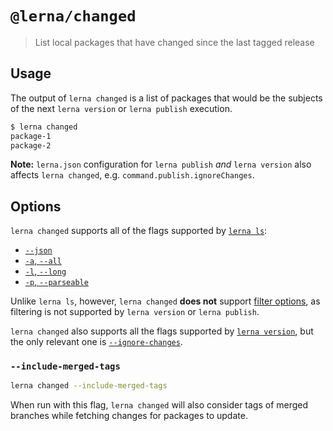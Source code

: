 # `@lerna/changed`

> List local packages that have changed since the last tagged release

## Usage

The output of `lerna changed` is a list of packages that would be the subjects of the next `lerna version` or `lerna publish` execution.

```sh
$ lerna changed
package-1
package-2
```

**Note:** `lerna.json` configuration for `lerna publish` _and_ `lerna version` also affects
`lerna changed`, e.g. `command.publish.ignoreChanges`.

## Options

`lerna changed` supports all of the flags supported by [`lerna ls`](https://github.com/lerna/lerna/tree/master/commands/list#options):

* [`--json`](https://github.com/lerna/lerna/tree/master/commands/list#--json)
* [`-a`, `--all`](https://github.com/lerna/lerna/tree/master/commands/list#--all)
* [`-l`, `--long`](https://github.com/lerna/lerna/tree/master/commands/list#--long)
* [`-p`, `--parseable`](https://github.com/lerna/lerna/tree/master/commands/list#--parseable)

Unlike `lerna ls`, however, `lerna changed` **does not** support [filter options](https://www.npmjs.com/package/@lerna/filter-options), as filtering is not supported by `lerna version` or `lerna publish`.

`lerna changed` also supports all the flags supported by [`lerna version`](https://github.com/lerna/lerna/tree/master/commands/version#options), but the only relevant one is [`--ignore-changes`](https://github.com/lerna/lerna/tree/master/commands/version#--ignore-changes).

### `--include-merged-tags`

```sh
lerna changed --include-merged-tags
```

When run with this flag, `lerna changed` will also consider tags of merged branches
while fetching changes for packages to update.